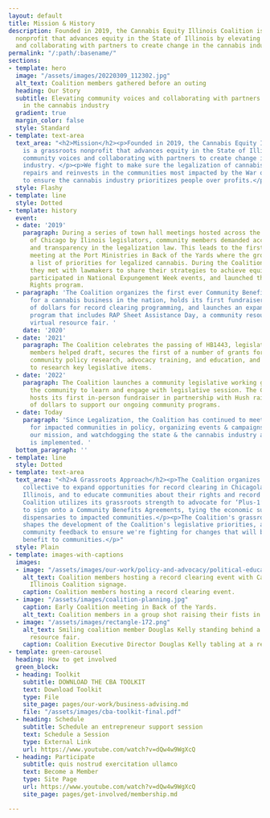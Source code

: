 ```yaml
---
layout: default
title: Mission & History
description: Founded in 2019, the Cannabis Equity Illinois Coalition is a grassroots
  nonprofit that advances equity in the State of Illinois by elevating community voices
  and collaborating with partners to create change in the cannabis industry.
permalink: "/:path/:basename/"
sections:
- template: hero
  image: "/assets/images/20220309_112302.jpg"
  alt_text: Coalition members gathered before an outing
  heading: Our Story
  subtitle: Elevating community voices and collaborating with partners to create change
    in the cannabis industry
  gradient: true
  margin_color: false
  style: Standard
- template: text-area
  text_area: "<h2>Mission</h2><p>Founded in 2019, the Cannabis Equity Illinois Coalition
    is a grassroots nonprofit that advances equity in the State of Illinois by elevating
    community voices and collaborating with partners to create change in the cannabis
    industry. </p><p>We fight to make sure the legalization of cannabis in Illinois
    repairs and reinvests in the communities most impacted by the War on Drugs, and
    to ensure the cannabis industry prioritizes people over profits.</p>"
  style: Flashy
- template: line
  style: Dotted
- template: history
  event:
  - date: '2019'
    paragraph: During a series of town hall meetings hosted across the South Side
      of Chicago by Ilinois legislators, community members demanded accountability
      and transparency in the legalization law. This leads to the first Coalition
      meeting at the Port Ministries in Back of the Yards where the group develops
      a list of priorities for legalized cannabis. During the Coalition’s first year,
      they met with lawmakers to share their strategies to achieve equity & justice,
      participated in National Expungement Week events, and launched the Know Your
      Rights program.
  - paragraph: 'The Coalition organizes the first ever Community Benefits Agreement
      for a cannabis business in the nation, holds its first fundraiser raising thousands
      of dollars for record clearing programming, and launches an expanded expungement
      program that includes RAP Sheet Assistance Day, a community resource fair, and
      virtual resource fair. '
    date: '2020'
  - date: '2021'
    paragraph: The Coalition celebrates the passing of HB1443, legislation that Coalition
      members helped draft, secures the first of a number of grants for its work in
      community policy research, advocacy training, and education, and forms committees
      to research key legislative items.
  - date: '2022'
    paragraph: The Coalition launches a community legislative working group and invites
      the community to learn and engage with legislative session. The Coalition also
      hosts its first in-person fundraiser in partnership with Hush raising thousands
      of dollars to support our ongoing community programs.
  - date: Today
    paragraph: 'Since Legalization, the Coalition has continued to meet weekly, advocate
      for impacted communities in policy, organizing events & campaigns to promote
      our mission, and watchdogging the state & the cannabis industry as legalization
      is implemented. '
  bottom_paragraph: ''
- template: line
  style: Dotted
- template: text-area
  text_area: "<h2>A Grassroots Approach</h2><p>The Coalition organizes as a grassroots
    collective to expand opportunities for record clearing in Chicagoland and across
    Illinois, and to educate communities about their rights and record clearing opportunities.</p><p>The
    Coalition utilizes its grassroots strength to advocate for ‘Plus-1’ dispensaries
    to sign onto a Community Benefits Agreements, tying the economic success of those
    dispensaries to impacted communities.</p><p>The Coalition's grassroots structure
    shapes the development of the Coalition's legislative priorities, as we gather
    community feedback to ensure we're fighting for changes that will bring the largest
    benefit to communities.</p>"
  style: Plain
- template: images-with-captions
  images:
  - image: "/assets/images/our-work/policy-and-advocacy/political-education.png"
    alt_text: Coalition members hosting a record clearing event with Cannabis Equity
      Illinois Coalition signage.
    caption: Coalition members hosting a record clearing event.
  - image: "/assets/images/coalition-planning.jpg"
    caption: Early Coalition meeting in Back of the Yards.
    alt_text: Coalition members in a group shot raising their fists in the air.
  - image: "/assets/images/rectangle-172.png"
    alt_text: Smiling coalition member Douglas Kelly standing behind a table at a
      resource fair.
    caption: Coalition Executive Director Douglas Kelly tabling at a resource fair.
- template: green-carousel
  heading: How to get involved
  green_block:
  - heading: Toolkit
    subtitle: DOWNLOAD THE CBA TOOLKIT
    text: Download Toolkit
    type: File
    site_page: pages/our-work/business-advising.md
    file: "/assets/images/cba-toolkit-final.pdf"
  - heading: Schedule
    subtitle: Schedule an entrepreneur support session
    text: Schedule a Session
    type: External Link
    url: https://www.youtube.com/watch?v=dQw4w9WgXcQ
  - heading: Participate
    subtitle: quis nostrud exercitation ullamco
    text: Become a Member
    type: Site Page
    url: https://www.youtube.com/watch?v=dQw4w9WgXcQ
    site_page: pages/get-involved/membership.md

---
```


